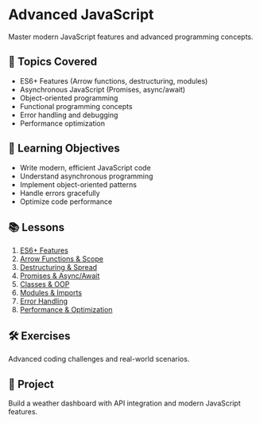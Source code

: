 # Advanced JavaScript

Master modern JavaScript features and advanced programming concepts.

## 📖 Topics Covered

- ES6+ Features (Arrow functions, destructuring, modules)
- Asynchronous JavaScript (Promises, async/await)
- Object-oriented programming
- Functional programming concepts
- Error handling and debugging
- Performance optimization

## 🎯 Learning Objectives

- Write modern, efficient JavaScript code
- Understand asynchronous programming
- Implement object-oriented patterns
- Handle errors gracefully
- Optimize code performance

## 📚 Lessons

1. [ES6+ Features](./lessons/01-es6-features.md)
2. [Arrow Functions & Scope](./lessons/02-arrow-functions.md)
3. [Destructuring & Spread](./lessons/03-destructuring-spread.md)
4. [Promises & Async/Await](./lessons/04-async-javascript.md)
5. [Classes & OOP](./lessons/05-classes-oop.md)
6. [Modules & Imports](./lessons/06-modules.md)
7. [Error Handling](./lessons/07-error-handling.md)
8. [Performance & Optimization](./lessons/08-performance.md)

## 🛠️ Exercises

Advanced coding challenges and real-world scenarios.

## 📝 Project

Build a weather dashboard with API integration and modern JavaScript features.
